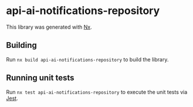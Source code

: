 # api-ai-notifications-repository

This library was generated with [Nx](https://nx.dev).

## Building

Run `nx build api-ai-notifications-repository` to build the library.

## Running unit tests

Run `nx test api-ai-notifications-repository` to execute the unit tests via [Jest](https://jestjs.io).
